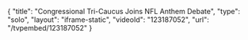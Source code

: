 {
    "title": "Congressional Tri-Caucus Joins NFL Anthem Debate",
    "type": "solo",
    "layout": "iframe-static",
    "videoId": "123187052",
    "url": "\/tvpembed\/123187052"
}